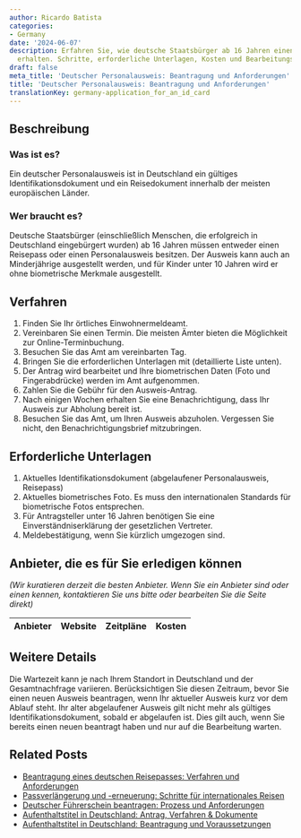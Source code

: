 ```yaml
---
author: Ricardo Batista
categories:
- Germany
date: '2024-06-07'
description: Erfahren Sie, wie deutsche Staatsbürger ab 16 Jahren einen Personalausweis
  erhalten. Schritte, erforderliche Unterlagen, Kosten und Bearbeitungszeit erklärt.
draft: false
meta_title: 'Deutscher Personalausweis: Beantragung und Anforderungen'
title: 'Deutscher Personalausweis: Beantragung und Anforderungen'
translationKey: germany-application_for_an_id_card
---
```



## Beschreibung
### Was ist es?
Ein deutscher Personalausweis ist in Deutschland ein gültiges Identifikationsdokument und ein Reisedokument innerhalb der meisten europäischen Länder.

### Wer braucht es?
Deutsche Staatsbürger (einschließlich Menschen, die erfolgreich in Deutschland eingebürgert wurden) ab 16 Jahren müssen entweder einen Reisepass oder einen Personalausweis besitzen. Der Ausweis kann auch an Minderjährige ausgestellt werden, und für Kinder unter 10 Jahren wird er ohne biometrische Merkmale ausgestellt.

## Verfahren
1. Finden Sie Ihr örtliches Einwohnermeldeamt.
2. Vereinbaren Sie einen Termin. Die meisten Ämter bieten die Möglichkeit zur Online-Terminbuchung.
3. Besuchen Sie das Amt am vereinbarten Tag.
4. Bringen Sie die erforderlichen Unterlagen mit (detaillierte Liste unten).
5. Der Antrag wird bearbeitet und Ihre biometrischen Daten (Foto und Fingerabdrücke) werden im Amt aufgenommen.
6. Zahlen Sie die Gebühr für den Ausweis-Antrag.
7. Nach einigen Wochen erhalten Sie eine Benachrichtigung, dass Ihr Ausweis zur Abholung bereit ist.
8. Besuchen Sie das Amt, um Ihren Ausweis abzuholen. Vergessen Sie nicht, den Benachrichtigungsbrief mitzubringen.

## Erforderliche Unterlagen
1. Aktuelles Identifikationsdokument (abgelaufener Personalausweis, Reisepass)
2. Aktuelles biometrisches Foto. Es muss den internationalen Standards für biometrische Fotos entsprechen.
3. Für Antragsteller unter 16 Jahren benötigen Sie eine Einverständniserklärung der gesetzlichen Vertreter.
4. Meldebestätigung, wenn Sie kürzlich umgezogen sind.

## Anbieter, die es für Sie erledigen können

_(Wir kuratieren derzeit die besten Anbieter. Wenn Sie ein Anbieter sind oder einen kennen, kontaktieren Sie uns bitte oder bearbeiten Sie die Seite direkt)_

| Anbieter | Website | Zeitpläne | Kosten |
| --------------- | --------------- | :-------------: | :-------------: |

## Weitere Details
Die Wartezeit kann je nach Ihrem Standort in Deutschland und der Gesamtnachfrage variieren. Berücksichtigen Sie diesen Zeitraum, bevor Sie einen neuen Ausweis beantragen, wenn Ihr aktueller Ausweis kurz vor dem Ablauf steht. Ihr alter abgelaufener Ausweis gilt nicht mehr als gültiges Identifikationsdokument, sobald er abgelaufen ist. Dies gilt auch, wenn Sie bereits einen neuen beantragt haben und nur auf die Bearbeitung warten.
## Related Posts

- [Beantragung eines deutschen Reisepasses: Verfahren und Anforderungen](https://tramitit.com/de/guides/germany/beantragung_eines_reisepasses/)
- [Passverlängerung und -erneuerung: Schritte für internationales Reisen](https://tramitit.com/de/guides/germany/verlangerung_des_reisepasses/)
- [Deutscher Führerschein beantragen: Prozess und Anforderungen](https://tramitit.com/de/guides/germany/beantragung_eines_fuhrerscheins/)
- [Aufenthaltstitel in Deutschland: Antrag, Verfahren & Dokumente](https://tramitit.com/de/guides/germany/beantragung_eines_aufenthaltstitels/)
- [Aufenthaltstitel in Deutschland: Beantragung und Voraussetzungen](https://tramitit.com/de/guides/germany/aufenthaltserlaubnis_beantragen/)